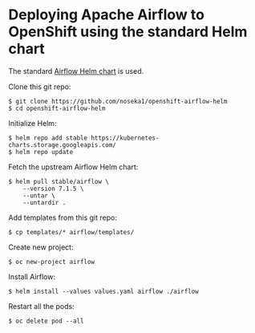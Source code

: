 # Deploying Apache Airflow to OpenShift using the standard Helm chart

The standard [Airflow Helm chart](https://github.com/helm/charts/tree/master/stable/airflow) is used.

Clone this git repo:

```
$ git clone https://github.com/noseka1/openshift-airflow-helm
$ cd openshift-airflow-helm
```

Initialize Helm:

```
$ helm repo add stable https://kubernetes-charts.storage.googleapis.com/
$ helm repo update
```

Fetch the upstream Airflow Helm chart:

```
$ helm pull stable/airflow \
    --version 7.1.5 \
    --untar \
    --untardir .
```

Add templates from this git repo:

```
$ cp templates/* airflow/templates/
```

Create new project:

```
$ oc new-project airflow
```

Install Airflow:

```
$ helm install --values values.yaml airflow ./airflow
```

Restart all the pods:

```
$ oc delete pod --all
```
